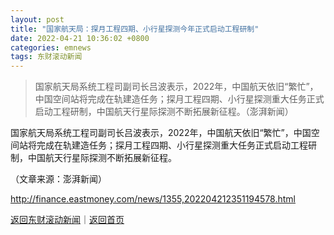 ```yaml
---
layout: post
title: "国家航天局：探月工程四期、小行星探测今年正式启动工程研制"
date: 2022-04-21 10:36:02 +0800
categories: emnews
tags: 东财滚动新闻
---
```

> 国家航天局系统工程司副司长吕波表示，2022年，中国航天依旧“繁忙”，中国空间站将完成在轨建造任务；探月工程四期、小行星探测重大任务正式启动工程研制，中国航天行星际探测不断拓展新征程。（澎湃新闻）

<p>国家航天局系统工程司副司长吕波表示，2022年，中国航天依旧“繁忙”，中国空间站将完成在轨建造任务；探月工程四期、小行星探测重大任务正式启动工程研制，中国航天行星际探测不断拓展新征程。</p><p class="em_media">（文章来源：澎湃新闻）</p>

<http://finance.eastmoney.com/news/1355,202204212351194578.html>

[返回东财滚动新闻](//finews.withounder.com/emnews/)｜[返回首页](//finews.withounder.com/)